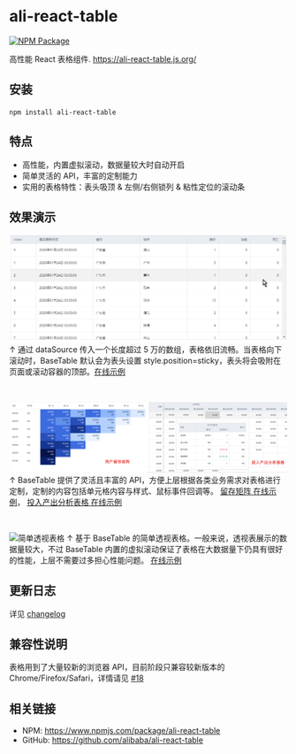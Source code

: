 # ali-react-table

[![NPM Package](https://img.shields.io/npm/v/ali-react-table.svg?style=flat-square)](https://www.npmjs.org/package/ali-react-table)

高性能 React 表格组件. https://ali-react-table.js.org/

## 安装

`npm install ali-react-table`

## 特点

- 高性能，内置虚拟滚动，数据量较大时自动开启
- 简单灵活的 API，丰富的定制能力
- 实用的表格特性：表头吸顶 & 左侧/右侧锁列 & 粘性定位的滚动条

## 效果演示

![虚拟滚动](/docs/imgs/ali-react-table-virtual-scroll.gif)
↑ 通过 dataSource 传入一个长度超过 5 万的数组，表格依旧流畅。当表格向下滚动时，BaseTable 默认会为表头设置 style.position=sticky，表头将会吸附在页面或滚动容器的顶部。[在线示例](https://ali-react-table.js.org/?path=/story/示例-大数据测试--滚动容器为指定高度的div)

<br>

![留存矩阵与投入产出分析表格](/docs/imgs/remain-matrix-and-ROI-analysis-table.png)
↑ BaseTable 提供了灵活且丰富的 API，方便上层根据各类业务需求对表格进行定制，定制的内容包括单元格内容与样式、鼠标事件回调等。 [留存矩阵 在线示例](https://ali-react-table.js.org/?path=/story/示例-业务示例-用户留存矩阵--remain-matrix)， [投入产出分析表格 在线示例](https://ali-react-table.js.org/?path=/story/示例-业务示例-投入产出分析表格--roi-analysis-table)

<br>

![简单透视表格](/docs/imgs/ali-react-table-simple-pivot-table.gif)
↑ 基于 BaseTable 的简单透视表格。一般来说，透视表展示的数据量较大，不过 BaseTable 内置的虚拟滚动保证了表格在大数据量下仍具有很好的性能，上层不需要过多担心性能问题。 [在线示例](https://ali-react-table.js.org/?path=/story/示例-基于-crosstable-的透视表)

## 更新日志

详见 [changelog](/stories/changelog.stories.mdx)

## 兼容性说明

表格用到了大量较新的浏览器 API，目前阶段只兼容较新版本的 Chrome/Firefox/Safari，详情请见 [#18](https://github.com/alibaba/ali-react-table/issues/18)

## 相关链接

- NPM: https://www.npmjs.com/package/ali-react-table
- GitHub: https://github.com/alibaba/ali-react-table
